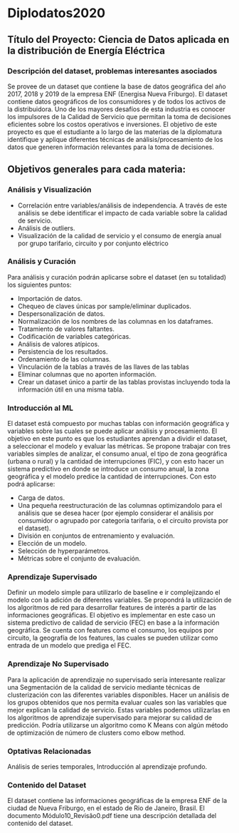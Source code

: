 # Diplodatos2020

## Título del Proyecto: Ciencia de Datos aplicada en la distribución de Energía Eléctrica
### Descripción del dataset, problemas interesantes asociados
Se provee de un dataset que contiene la base de datos geográfica del año 2017, 2018 y 2019 de la empresa ENF (Energisa Nueva Friburgo).
El dataset contiene datos geográficos de los consumidores y de todos los activos de la distribuidora.
Uno de los mayores desafíos de esta industria es conocer los impulsores de la Calidad de Servicio que permitan la toma de decisiones eficientes sobre los costos operativos e inversiones.
El objetivo de este proyecto es que el estudiante a lo largo de las materias de la diplomatura identifique y aplique diferentes técnicas de análisis/procesamiento de los datos que generen información relevantes para la toma de decisiones.

## Objetivos generales para cada materia:

### Análisis y Visualización
* Correlación entre variables/análisis de independencia. A través de este análisis se debe identificar el impacto de cada variable sobre la calidad de servicio.
* Análisis de outliers.
* Visualización de la calidad de servicio y el consumo de energía anual por grupo tarifario, circuito y por conjunto eléctrico

### Análisis y Curación
Para análisis y curación podrán aplicarse sobre el dataset (en su totalidad) los siguientes puntos:
* Importación de datos.
* Chequeo de claves únicas por sample/eliminar duplicados.
* Despersonalización de datos.
* Normalización de los nombres de las columnas en los dataframes.
* Tratamiento de valores faltantes.
* Codificación de variables categóricas.
* Análisis de valores atípicos.
* Persistencia de los resultados.
* Ordenamiento de las columnas.
* Vinculación de la tablas a través de las llaves de las tablas
* Eliminar columnas que no aporten información.
* Crear un dataset único a partir de las tablas provistas incluyendo toda la información útil en una misma tabla.

### Introducción al ML
El dataset está compuesto por muchas tablas con información geográfica y variables sobre las cuales se puede aplicar análisis y procesamiento. 
El objetivo en este punto es que los estudiantes aprendan a dividir el dataset, a seleccionar el modelo y evaluar las métricas.
Se propone trabajar con tres variables simples de analizar, el consumo anual, el tipo de zona geográfica (urbana o rural) y la cantidad de interrupciones (FIC), y con esto hacer un sistema predictivo en donde se introduce un consumo anual, la zona geográfica y el modelo predice la cantidad de interrupciones. Con esto podrá aplicarse:
* Carga de datos.
* Una pequeña reestructuración de las columnas optimizandolo para el análisis que se desea hacer (por ejemplo considerar el análisis por consumidor o agrupado por categoría tarifaria, o el circuito provista por el dataset).
* División en conjuntos de entrenamiento y evaluación.
* Elección de un modelo.
* Selección de hyperparámetros.
* Métricas sobre el conjunto de evaluación.

### Aprendizaje Supervisado
Definir un modelo simple para utilizarlo de baseline e ir complejizando el modelo con la adición de diferentes variables. Se propondrá la utilización de los algoritmos de red para desarrollar features de interés a partir de las informaciones geográficas.  El objetivo es implementar en este caso un sistema predictivo de calidad de servicio (FEC) en base a la información geográfica. Se cuenta con features como el consumo, los equipos por circuito, la geografía de los features, las cuales se pueden utilizar como entrada de un modelo que prediga el FEC. 

### Aprendizaje No Supervisado
Para la aplicación de aprendizaje no supervisado sería interesante realizar una Segmentación de la calidad de servicio mediante técnicas de clusterización con las diferentes variables disponibles.
Hacer un análisis de los grupos obtenidos que nos permita evaluar cuales son las variables que mejor explican la calidad de servicio. Estas variables podemos utilizarlas en los algoritmos de aprendizaje supervisado para mejorar su calidad de predicción. Podría utilizarse un algoritmo como K Means con algún método de optimización de número de clusters como elbow method.

### Optativas Relacionadas
Análisis de series temporales, Introducción al aprendizaje profundo.

### Contenido del Dataset
El dataset contiene las informaciones geográficas de la empresa ENF de la ciudad de Nueva Friburgo, en el estado de Rio de Janeiro, Brasil. El documento Módulo10_Revisão0.pdf tiene una descripción detallada del contenido del dataset.

